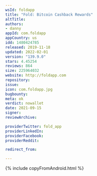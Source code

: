 ```yaml
---
wsId: foldapp
title: "Fold: Bitcoin Cashback Rewards"
altTitle: 
authors:
- danny
appId: com.foldapp
appCountry: us
idd: 1480424785
released: 2019-11-18
updated: 2022-02-01
version: "139.9.0"
stars: 4.45254
reviews: 864
size: 225964032
website: http://foldapp.com
repository: 
issue: 
icon: com.foldapp.jpg
bugbounty: 
meta: ok
verdict: nowallet
date: 2021-09-15
signer: 
reviewArchive:

providerTwitter: fold_app
providerLinkedIn: 
providerFacebook: 
providerReddit: 

redirect_from:

---
```


{% include copyFromAndroid.html %}
